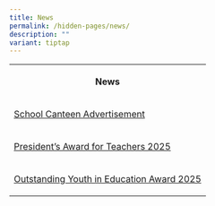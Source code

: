 ```yaml
---
title: News
permalink: /hidden-pages/news/
description: ""
variant: tiptap
---
```

<p></p>
<p></p>
<table style="minWidth: 25px">
<colgroup>
<col>
</colgroup>
<tbody>
<tr>
<th rowspan="1" colspan="1">
<p>News</p>
</th>
</tr>
<tr>
<td rowspan="1" colspan="1">
<p><a href="/canteen/" rel="noopener nofollow" target="_blank">School Canteen Advertisement</a>
</p>
</td>
</tr>
<tr>
<td rowspan="1" colspan="1">
<p><a href="/president-s-award-for-teachers-2025/" rel="noopener nofollow" target="_blank">President’s Award for Teachers 2025</a>
</p>
</td>
</tr>
<tr>
<td rowspan="1" colspan="1">
<p><a href="/outstanding-youth-in-education-award-2025/" rel="noopener nofollow" target="_blank">Outstanding Youth in Education Award 2025</a>
</p>
</td>
</tr>
</tbody>
</table>
<p></p>
